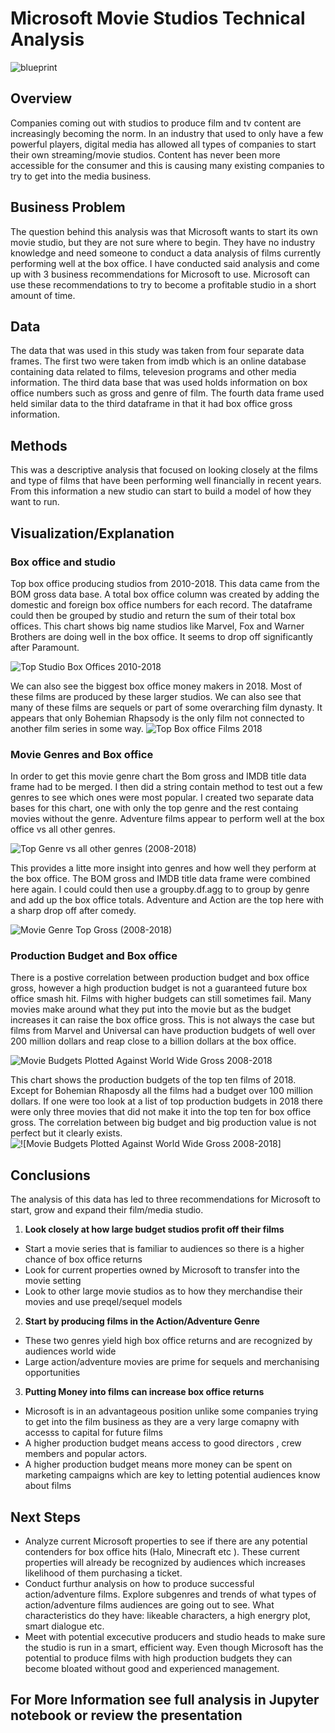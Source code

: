 # Microsoft Movie Studios Technical Analysis 

![blueprint](images/blueprint.png)
## Overview
Companies coming out with studios to produce film and tv content are increasingly becoming the norm. In an industry that used to only have a few powerful players, digital media has allowed all types of companies to start their own streaming/movie studios. Content has never been more accessible for the consumer and this is causing many existing companies to try to get into the media business. 


## Business Problem
The question behind this analysis was that Microsoft wants to start its own movie studio, but they are not sure where to begin. They have no industry knowledge and need someone to conduct a data analysis of films currently performing well at the box office. I have conducted said analysis and come up with 3 business recommendations for Microsoft to use. Microsoft can use these recommendations to try to become a profitable studio in a short amount of time.  
## Data

The data that was used in this study was taken from four separate data frames. The first two were taken from imdb which is an online database containing data related to films, televesion programs and other media information. The third data base that was used holds information on box office numbers such as gross and genre of film. The fourth data frame used held similar data to the third dataframe in that it had box office gross information. 


## Methods 
This was a descriptive analysis that focused on looking closely at the films and type of films that have been performing well financially in recent years. From this information a new studio can start to build a model of how they want to run. 



## Visualization/Explanation

### Box office and studio 

Top box office producing studios from 2010-2018. This data came from the BOM gross data base. A total box office column was created by adding the domestic and foreign box office numbers for each record. The dataframe could then be grouped by studio and return the sum of their total box offices. This chart shows big name studios like Marvel, Fox and Warner Brothers are doing well in the box office. It seems to drop off significantly after Paramount.  

![Top Studio Box Offices 2010-2018 ](images/movie_studio.png)

We can also see the biggest box office money makers in 2018. Most of these films are produced by these larger studios. We can also see that many of these films are sequels or part of some overarching film dynasty. It appears that only Bohemian Rhapsody is the only film not connected to another film series in some way. 
![Top Box office Films 2018 ](images/film_gross.png)


### Movie Genres and Box office

In order to get this movie genre chart the Bom gross and IMDB title data frame had to be merged. I then did a string contain method to test out a few genres to see which ones were most popular. I created two separate data bases for this chart, one with only the top genre and the rest containg movies without the genre. Adventure films appear to perform well at the box office vs all other genres. 

![Top Genre vs all other genres (2008-2018) ](images/adventure_scatter.png)


This provides a litte more insight into genres and how well they perform at the box office. The BOM gross and IMDB title data frame were combined here again. I could could then use a groupby.df.agg to to group by genre and add up the box office totals. Adventure and Action are the top here with a sharp drop off after comedy.  

![Movie Genre Top Gross (2008-2018)](images/genre_gross.png)



### Production Budget and Box office 

There is a postive correlation between production budget and box office gross, however a high production budget is not a guaranteed future box office smash hit. Films with higher budgets can still sometimes fail. Many movies make around what they put into the movie but as the budget increases it can raise the box office gross. This is not always the case but films from Marvel and Universal can have production budgets of well over 200 million dollars and reap close to a billion dollars at the box office.

![Movie Budgets Plotted Against World Wide Gross 2008-2018](images/prodbud_totalgross.png)

This chart shows the production budgets of the top ten films of 2018. Except for Bohemian Rhaposdy all the films had a budget over 100 million dollars. If one were too look at a list of top production budgets in 2018 there were only three movies that did not make it into the top ten for box office gross. The correlation between big budget and big production value is not perfect but it clearly exists. 
![![Movie Budgets Plotted Against World Wide Gross 2008-2018]](images/prodbud_films.png)


## Conclusions 

The analysis of this data has led to three recommendations for Microsoft to start, grow and expand their film/media studio. 

1. **Look closely at how large budget studios profit off their films** 
- Start a movie series that is familiar to audiences so there is a higher chance of box office returns 
- Look for current properties owned by Microsoft to transfer into the movie setting 
- Look to other large movie studios as to how they merchandise their movies and use preqel/sequel models


2. **Start by producing films in the Action/Adventure Genre**
- These two genres yield high box office returns and are recognized by audiences world wide
- Large action/adventure movies are prime for sequels and merchanising opportunities

3. **Putting Money into films can increase box office returns** 
- Microsoft is in an advantageous position unlike some companies trying to get into the film business as they are a very large comapny with accesss to capital for future films
- A higher production budget means access to good directors , crew members and popular actors. 
- A higher production budget means more money can be spent on marketing campaigns which are key to letting potential audiences know about films 


## Next Steps 

- Analyze current Microsoft properties to see if there are any potential contenders for box office hits (Halo, Minecraft etc ). These current properties will already be recognized by audiences which increases likelihood of them purchasing a ticket. 
- Conduct furthur analysis on how to produce successful action/adventure films. Explore subgenres and trends of what types of action/adventure films audiences are going out to see. What characteristics do they have: likeable characters, a high energry plot, smart dialogue etc. 
- Meet with potential excecutive producers and studio heads to make sure the studio is run in a smart, efficient way. Even though Microsoft has the potential to produce films with high production budgets they can become bloated without good and experienced management.  

## For More Information see full analysis in Jupyter notebook or review the presentation 


